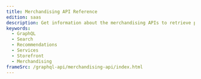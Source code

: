```yaml
---
title: Merchandising API Reference
edition: saas
description: Get information about the merchandising APIs to retrieve product and catalog data to create storefront experiences.
keywords:
  - GraphQL
  - Search
  - Recommendations
  - Services
  - Storefront
  - Merchandising
frameSrc: /graphql-api/merchandising-api/index.html
---
```

